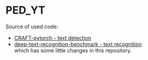 # PED_YT
Source of used code:
- [CRAFT-pytorch - text detection](https://github.com/clovaai/CRAFT-pytorch)
- [deep-text-recognition-benchmark - text recognition](https://github.com/clovaai/deep-text-recognition-benchmark)  
which has some little changes in this repository.
